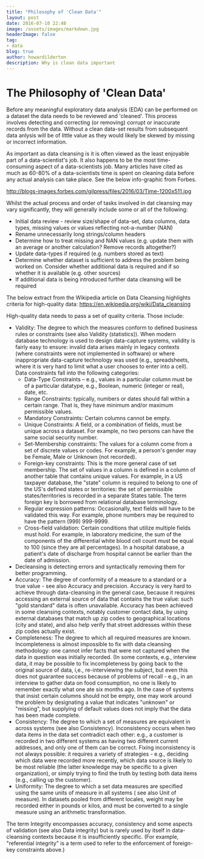 ```yaml
---
title: "Philosophy of 'Clean Data'"
layout: post
date: 2016-07-10 22:48
image: /assets/images/markdown.jpg
headerImage: false
tag:
- data
blog: true
author: howardilderton
description: Why is clean data important
---
```


# The Philosophy of 'Clean Data' 

Before any meaningful exploratory data analysis (EDA) can be performed on a dataset the data needs to be reviewed and 'cleaned'. This process involves detecting and correcting (or removing) corrupt or inaccurate records from the data. Without a clean data-set results from subsequent data anlysis will be of little value as they would likely be skewed by missing or incorrect information.

As important as data cleansing is it is often viewed as the least enjoyable part of a data-scientist's job. It also happens to be the most time-consuming aspect of a data-scientists job. Many articles have cited as much as 60-80% of a data-scientists time is spent on cleaning data before any actual analysis can take place. See the below info-graphic from Forbes.

http://blogs-images.forbes.com/gilpress/files/2016/03/Time-1200x511.jpg

Whilst the actual process and order of tasks involved in dat cleansing may vary significantly, they will generally include some or all of the following:

 - Initial data review - review size/shape of data-set, data columns, data types, missing values or values reflecting not-a-number (NAN)
 - Rename unnecessarily long strings/column headers
 - Determine how to treat missing and NAN values (e.g. update them with an average or another calculation? Remove records altogether?)
 - Update data-types if required (e.g. numbers stored as text)
 - Determine whether dataset is sufficient to address the problem being worked on. Consider whether additional data is required and if so whether it is available (e.g. other sources)
 - If additional data is being introduced further data cleansing will be required

The below extract from the Wikipedia article on Data Cleansing highlights criteria for high-quality data:
https://en.wikipedia.org/wiki/Data_cleansing

High-quality data needs to pass a set of quality criteria. Those include:
 - Validity: The degree to which the measures conform to defined business rules or constraints (see also Validity (statistics)). When modern database technology is used to design data-capture systems, validity is fairly easy to ensure: invalid data arises mainly in legacy contexts (where constraints were not implemented in software) or where inappropriate data-capture technology was used (e.g., spreadsheets, where it is very hard to limit what a user chooses to enter into a cell). Data constraints fall into the following categories:
   - Data-Type Constraints – e.g., values in a particular column must be of a particular datatype, e.g., Boolean, numeric (integer or real), date, etc.
   - Range Constraints: typically, numbers or dates should fall within a certain range. That is, they have minimum and/or maximum permissible values.
   - Mandatory Constraints: Certain columns cannot be empty.
   - Unique Constraints: A field, or a combination of fields, must be unique across a dataset. For example, no two persons can have the same social security number.
   - Set-Membership constraints: The values for a column come from a set of discrete values or codes. For example, a person's gender may be Female, Male or Unknown (not recorded).
   - Foreign-key constraints: This is the more general case of set membership. The set of values in a column is defined in a column of another table that contains unique values. For example, in a US taxpayer database, the "state" column is required to belong to one of the US's defined states or territories: the set of permissible states/territories is recorded in a separate States table. The term foreign key is borrowed from relational database terminology.
   - Regular expression patterns: Occasionally, text fields will have to be validated this way. For example, phone numbers may be required to have the pattern (999) 999-9999.
   - Cross-field validation: Certain conditions that utilize multiple fields must hold. For example, in laboratory medicine, the sum of the components of the differential white blood cell count must be equal to 100 (since they are all percentages). In a hospital database, a patient's date of discharge from hospital cannot be earlier than the date of admission.
 - Decleansing is detecting errors and syntactically removing them for better programming.
 - Accuracy: The degree of conformity of a measure to a standard or a true value - see also Accuracy and precision. Accuracy is very hard to achieve through data-cleansing in the general case, because it requires accessing an external source of data that contains the true value: such "gold standard" data is often unavailable. Accuracy has been achieved in some cleansing contexts, notably customer contact data, by using external databases that match up zip codes to geographical locations (city and state), and also help verify that street addresses within these zip codes actually exist.
 - Completeness: The degree to which all required measures are known. Incompleteness is almost impossible to fix with data cleansing methodology: one cannot infer facts that were not captured when the data in question was initially recorded. (In some contexts, e.g., interview data, it may be possible to fix incompleteness by going back to the original source of data, i,e., re-interviewing the subject, but even this does not guarantee success because of problems of recall - e.g., in an interview to gather data on food consumption, no one is likely to remember exactly what one ate six months ago. In the case of systems that insist certain columns should not be empty, one may work around the problem by designating a value that indicates "unknown" or "missing", but supplying of default values does not imply that the data has been made complete.
 - Consistency: The degree to which a set of measures are equivalent in across systems (see also Consistency). Inconsistency occurs when two data items in the data set contradict each other: e.g., a customer is recorded in two different systems as having two different current addresses, and only one of them can be correct. Fixing inconsistency is not always possible: it requires a variety of strategies - e.g., deciding which data were recorded more recently, which data source is likely to be most reliable (the latter knowledge may be specific to a given organization), or simply trying to find the truth by testing both data items (e.g., calling up the customer).
 - Uniformity: The degree to which a set data measures are specified using the same units of measure in all systems ( see also Unit of measure). In datasets pooled from different locales, weight may be recorded either in pounds or kilos, and must be converted to a single measure using an arithmetic transformation.

The term Integrity encompasses accuracy, consistency and some aspects of validation (see also Data integrity) but is rarely used by itself in data-cleansing contexts because it is insufficiently specific. (For example, "referential integrity" is a term used to refer to the enforcement of foreign-key constraints above.)
